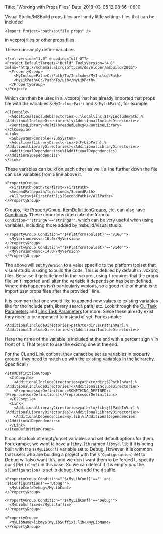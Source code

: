 Title:  "Working with Props Files"
Date:   2018-03-06 12:08:56 -0600


Visual Studio/MSBuild props files are handy little settings files that can be included

    <Import Project="path\to\file.props" />

in vcxproj files or other props files.

These can simply define variables

    <?xml version="1.0" encoding="utf-8"?>
    <Project DefaultTargets="Build" ToolsVersion="4.0" xmlns="http://schemas.microsoft.com/developer/msbuild/2003">
      <PropertyGroup>
        <MyIncludePath>C:/Path/To/Include</MyIncludePath>
        <MyLibPath>C:/Path/To/Lib</MyLibPath>
      </PropertyGroup>
    </Project>

Which can then be used in a .vcxproj that has already imported that props file with the variables `$(MyIncludePath)` and `$(MyLibPath)`, for example:

    <ClCompile>
      <AdditionalIncludeDirectories>..\local\inc;$(MyIncludePath);%(AdditionalIncludeDirectories)</AdditionalIncludeDirectories>
      <RuntimeLibrary>MultiThreadedDebug</RuntimeLibrary>
    </ClCompile>
    <Link>
      <SubSystem>Console</SubSystem>
      <AdditionalLibraryDirectories>$(MyLibPath);%(AdditionalLibraryDirectories)</AdditionalLibraryDirectories>
      <AdditionalDependencies>%(AdditionalDependencies)</AdditionalDependencies>
    </Link>

These variables can build on each other as well, a line further down the file can use variables from a line above it. 

    <PropertyGroup>
      <FirstPath>path/to/first</FirstPath>
      <SecondPath>path/to/second</SecondPath>
      <AllPaths>$(FirstPath);$(SecondPath)</AllPaths>
    </PropertyGroup>

Groups, like [PropertyGroup](https://docs.microsoft.com/en-us/visualstudio/msbuild/propertygroup-element-msbuild), [ItemDefinitionGroup](https://docs.microsoft.com/en-us/visualstudio/msbuild/itemdefinitiongroup-element-msbuild)s, etc. can also have [Conditions](https://docs.microsoft.com/en-us/visualstudio/msbuild/msbuild-conditions). These conditions often take the form of `Condition="'stringA'=='stringB'"`, which can be very useful when using variables, including those added by msbuild/visual studio.

    <PropertyGroup Condition="'$(PlatformToolset)'=='v100'">
      <MyVersion>msvc-10.0</MyVersion>
    </PropertyGroup>
    <PropertyGroup Condition="'$(PlatformToolset)'=='v140'">
      <MyVersion>msvc-14.0</MyVersion>
    </PropertyGroup>

The above will set `MyVersion` to a value specific to the platform toolset that visual studio is using to build the code. This is defined by default in .vcxproj files. Because it gets defined in the .vcxproj, using it requires that the props file isn't imported until after the variable it depends on has been defined. Where this happens isn't particularly ovbious, so a good rule of thumb is to import user props files after the provided `<PropertyGroup Label="UserMacros" /> line. 

It is common that one would like to append new values to existing variables like for the include path, library search path, etc. Look through the [CL Task Parameters](https://docs.microsoft.com/en-us/visualstudio/msbuild/cl-task) and [Link Task Parameters](https://docs.microsoft.com/en-us/visualstudio/msbuild/link-task) for more. Since these already exist they need to be appended to instead of set. For example:

    <AdditionalIncludeDirectories>path/to/dir;$(PathInVar);%(AdditionalIncludeDirectories)</AdditionalIncludeDirectories>

Here the name of the variable is included at the end with a percent sign `%` in front of it. That tells it to use the existing one at the end. 

For the CL and Link options, they cannot be set as variables in property groups, they need to match up with the existing variables in the heirarchy. Specifically:

    <ItemDefinitionGroup>
      <ClCompile>
        <AdditionalIncludeDirectories>path/to/dir;$(PathInVar);%(AdditionalIncludeDirectories)</AdditionalIncludeDirectories>
        <PreprocessorDefinitions>SOMETHING_DEFINED;%(PreprocessorDefinitions)</PreprocessorDefinitions>
      </ClCompile>
      <Link>
        <AdditionalLibraryDirectories>path/to/libs;$(PathInVar);%(AdditionalLibraryDirectories)</AdditionalLibraryDirectories>
        <AdditionalDependencies>my.lib;%(AdditionalDependencies)</AdditionalDependencies>
      </Link>
    </ItemDefinitionGroup>

It can also look at empty/unset variables and set default options for them. For example, we want to have a `libmy.lib` named `libmyd.lib` if it is being built with the `$(MyLibConf)` variable set to Debug. However, it is common that users who are building a project with the `$(Configuration)` set to Debug will also want this, and we don't want them to be forced to specify our `$(MyLibConf)` in this case. So we can detect if it is empty *and* the `$(Configuration)` is set to debug, then add the `d` suffix. 

    <PropertyGroup Condition="'$(MyLibConf)'=='' and '$(Configuration)'=='Debug'">
      <MyLibConf>Debug</MyLibConf>
    </PropertyGroup>

    <PropertyGroup Condition="'$(MyLibConf)'=='Debug'">
      <MyLibSuffix>d</MyLibSuffix>
    </PropertyGroup>

    <PropertyGroup>
      <MyLibName>libmy$(MyLibSuffix).lib</MyLibName>
    </PropertyGroup>

